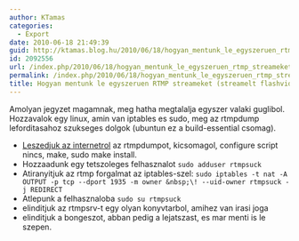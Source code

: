 ```yaml
---
author: KTamas
categories:
  - Export
date: 2010-06-18 21:49:39
guid: http://ktamas.blog.hu/2010/06/18/hogyan_mentunk_le_egyszeruen_rtmp_streameket_streamelt_flashvideo
id: 2092556
url: /index.php/2010/06/18/hogyan_mentunk_le_egyszeruen_rtmp_streameket_streamelt_flashvideo/
permalink: /index.php/2010/06/18/hogyan_mentunk_le_egyszeruen_rtmp_streameket_streamelt_flashvideo/
title: Hogyan mentunk le egyszeruen RTMP streameket (streamelt flashvideo)
---
```


Amolyan jegyzet magamnak, meg hatha megtalalja egyszer valaki guglibol. Hozzavalok egy linux, amin van iptables es sudo, meg az rtmpdump leforditasahoz szukseges dolgok (ubuntun ez a build-essential csomag).

  * [Leszedjuk az internetrol](http://rtmpdump.mplayerhq.hu/download/) az rtmpdumpot, kicsomagol, configure script nincs, make, sudo make install.
  * Hozzaadunk egy tetszoleges felhasznalot `sudo adduser rtmpsuck`
  * Atiranyitjuk az rtmp forgalmat az iptables-szel:&nbsp;`sudo iptables -t nat -A OUTPUT -p tcp --dport 1935 -m owner &nbsp;\! --uid-owner rtmpsuck -j REDIRECT`
  * Atlepunk a felhasznaloba `sudo su rtmpsuck`
  * elinditjuk az rtmpsrv-t egy olyan konyvtarbol, amihez van irasi joga
  * elinditjuk a bongeszot, abban pedig a lejatszast, es mar menti is le szepen.
